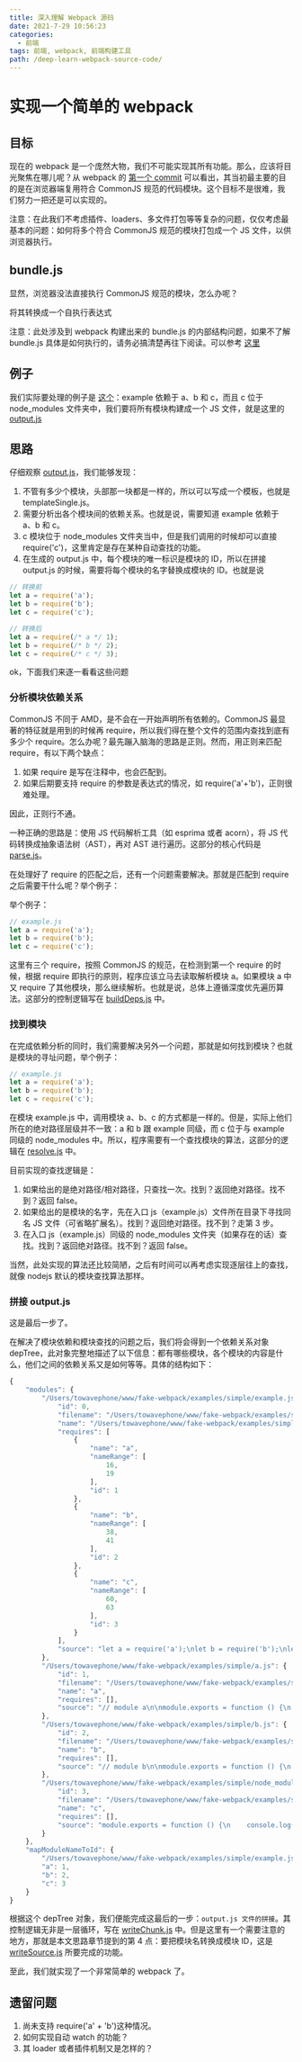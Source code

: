 ```yaml
---
title: 深入理解 Webpack 源码
date: 2021-7-29 10:56:23
categories:
  - 前端
tags: 前端, webpack, 前端构建工具
path: /deep-learn-webpack-source-code/
---
```


# 实现一个简单的 webpack

## 目标

现在的 webpack 是一个庞然大物，我们不可能实现其所有功能。那么，应该将目光聚焦在哪儿呢？从 webpack 的 [第一个 commit](https://github.com/webpack/webpack/tree/2e1460036c5349951da86c582006c7787c56c543) 可以看出，其当初最主要的目的是在浏览器端复用符合 CommonJS 规范的代码模块。这个目标不是很难，我们努力一把还是可以实现的。

注意：在此我们不考虑插件、loaders、多文件打包等等复杂的问题，仅仅考虑最基本的问题：如何将多个符合 CommonJS 规范的模块打包成一个 JS 文件，以供浏览器执行。

## bundle.js

显然，浏览器没法直接执行 CommonJS 规范的模块，怎么办呢？

将其转换成一个自执行表达式

注意：此处涉及到 webpack 构建出来的 bundle.js 的内部结构问题，如果不了解 bundle.js 具体是如何执行的，请务必搞清楚再往下阅读。可以参考 [这里](https://segmentfault.com/a/1190000006814420)

## 例子

我们实际要处理的例子是 [这个](https://github.com/towavephone/fake-webpack/tree/1bfcd0edf10f1a2ff3bfd7c418e7490a735b9823/examples/simple)：example 依赖于 a、b 和 c，而且 c 位于 node_modules 文件夹中，我们要将所有模块构建成一个 JS 文件，就是这里的 [output.js](https://github.com/towavephone/fake-webpack/blob/1bfcd0edf10f1a2ff3bfd7c418e7490a735b9823/examples/simple/output.js)

## 思路

仔细观察 [output.js](https://github.com/towavephone/fake-webpack/blob/1bfcd0edf10f1a2ff3bfd7c418e7490a735b9823/examples/simple/output.js)，我们能够发现：

1. 不管有多少个模块，头部那一块都是一样的，所以可以写成一个模板，也就是 templateSingle.js。
2. 需要分析出各个模块间的依赖关系。也就是说，需要知道 example 依赖于 a、b 和 c。
3. c 模块位于 node_modules 文件夹当中，但是我们调用的时候却可以直接 require('c')，这里肯定是存在某种自动查找的功能。
4. 在生成的 output.js 中，每个模块的唯一标识是模块的 ID，所以在拼接 output.js 的时候，需要将每个模块的名字替换成模块的 ID。也就是说

```js
// 转换前
let a = require('a');
let b = require('b');
let c = require('c');

// 转换后
let a = require(/* a */ 1);
let b = require(/* b */ 2);
let c = require(/* c */ 3);
```

ok，下面我们来逐一看看这些问题

### 分析模块依赖关系

CommonJS 不同于 AMD，是不会在一开始声明所有依赖的。CommonJS 最显著的特征就是用到的时候再 require，所以我们得在整个文件的范围内查找到底有多少个 require。怎么办呢？最先蹦入脑海的思路是正则。然而，用正则来匹配 require，有以下两个缺点：

1. 如果 require 是写在注释中，也会匹配到。
2. 如果后期要支持 require 的参数是表达式的情况，如 require('a'+'b')，正则很难处理。

因此，正则行不通。

一种正确的思路是：使用 JS 代码解析工具（如 esprima 或者 acorn），将 JS 代码转换成抽象语法树（AST），再对 AST 进行遍历。这部分的核心代码是 [parse.js](https://github.com/towavephone/fake-webpack/blob/1bfcd0edf1/lib/parse.js)。

在处理好了 require 的匹配之后，还有一个问题需要解决。那就是匹配到 require 之后需要干什么呢？举个例子：

举个例子：

```js
// example.js
let a = require('a');
let b = require('b');
let c = require('c');
```

这里有三个 require，按照 CommonJS 的规范，在检测到第一个 require 的时候，根据 require 即执行的原则，程序应该立马去读取解析模块 a。如果模块 a 中又 require 了其他模块，那么继续解析。也就是说，总体上遵循深度优先遍历算法。这部分的控制逻辑写在 [buildDeps.js](https://github.com/towavephone/fake-webpack/blob/1bfcd0edf1/lib/buildDeps.js) 中。

### 找到模块

在完成依赖分析的同时，我们需要解决另外一个问题，那就是如何找到模块？也就是模块的寻址问题，举个例子：

```js
// example.js
let a = require('a');
let b = require('b');
let c = require('c');
```

在模块 example.js 中，调用模块 a、b、c 的方式都是一样的。但是，实际上他们所在的绝对路径层级并不一致：a 和 b 跟 example 同级，而 c 位于与 example 同级的 node_modules 中。所以，程序需要有一个查找模块的算法，这部分的逻辑在 [resolve.js](https://github.com/towavephone/fake-webpack/blob/1bfcd0edf1/lib/resolve.js) 中。

目前实现的查找逻辑是：

1. 如果给出的是绝对路径/相对路径，只查找一次。找到？返回绝对路径。找不到？返回 false。
2. 如果给出的是模块的名字，先在入口 js（example.js）文件所在目录下寻找同名 JS 文件（可省略扩展名）。找到？返回绝对路径。找不到？走第 3 步。
3. 在入口 js（example.js）同级的 node_modules 文件夹（如果存在的话）查找。找到？返回绝对路径。找不到？返回 false。

当然，此处实现的算法还比较简陋，之后有时间可以再考虑实现逐层往上的查找，就像 nodejs 默认的模块查找算法那样。

### 拼接 output.js

这是最后一步了。

在解决了模块依赖和模块查找的问题之后，我们将会得到一个依赖关系对象 depTree，此对象完整地描述了以下信息：都有哪些模块，各个模块的内容是什么，他们之间的依赖关系又是如何等等。具体的结构如下：

```js
{
    "modules": {
        "/Users/towavephone/www/fake-webpack/examples/simple/example.js": {
            "id": 0,
            "filename": "/Users/towavephone/www/fake-webpack/examples/simple/example.js",
            "name": "/Users/towavephone/www/fake-webpack/examples/simple/example.js",
            "requires": [
                {
                    "name": "a",
                    "nameRange": [
                        16,
                        19
                    ],
                    "id": 1
                },
                {
                    "name": "b",
                    "nameRange": [
                        38,
                        41
                    ],
                    "id": 2
                },
                {
                    "name": "c",
                    "nameRange": [
                        60,
                        63
                    ],
                    "id": 3
                }
            ],
            "source": "let a = require('a');\nlet b = require('b');\nlet c = require('c');\na();\nb();\nc();\n"
        },
        "/Users/towavephone/www/fake-webpack/examples/simple/a.js": {
            "id": 1,
            "filename": "/Users/towavephone/www/fake-webpack/examples/simple/a.js",
            "name": "a",
            "requires": [],
            "source": "// module a\n\nmodule.exports = function () {\n    console.log('a')\n};"
        },
        "/Users/towavephone/www/fake-webpack/examples/simple/b.js": {
            "id": 2,
            "filename": "/Users/towavephone/www/fake-webpack/examples/simple/b.js",
            "name": "b",
            "requires": [],
            "source": "// module b\n\nmodule.exports = function () {\n    console.log('b')\n};"
        },
        "/Users/towavephone/www/fake-webpack/examples/simple/node_modules/c.js": {
            "id": 3,
            "filename": "/Users/towavephone/www/fake-webpack/examples/simple/node_modules/c.js",
            "name": "c",
            "requires": [],
            "source": "module.exports = function () {\n    console.log('c')\n}"
        }
    },
    "mapModuleNameToId": {
        "/Users/towavephone/www/fake-webpack/examples/simple/example.js": 0,
        "a": 1,
        "b": 2,
        "c": 3
    }
}
```

根据这个 depTree 对象，我们便能完成这最后的一步：`output.js 文件的拼接`。其控制逻辑无非是一层循环，写在 [writeChunk.js](https://github.com/towavephone/fake-webpack/blob/1bfcd0edf1/lib/writeChunk.js) 中。但是这里有一个需要注意的地方，那就是本文思路章节提到的第 4 点：要把模块名转换成模块 ID，这是 [writeSource.js](https://github.com/towavephone/fake-webpack/blob/1bfcd0edf1/lib/writeSource.js) 所要完成的功能。

至此，我们就实现了一个非常简单的 webpack 了。

## 遗留问题

1. 尚未支持 require('a' + 'b')这种情况。
2. 如何实现自动 watch 的功能？
3. 其 loader 或者插件机制又是怎样的？
